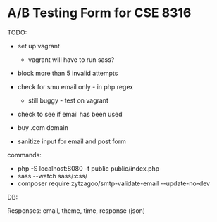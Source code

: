 # A/B Testing Form for CSE 8316

TODO:
- set up vagrant 
	- vagrant will have to run sass?

- block more than 5 invalid attempts
- check for smu email only - in php regex
	- still buggy - test on vagrant
- check to see if email has been used
- buy .com domain
- sanitize input for email and post form

commands:
- php -S localhost:8080 -t public public/index.php
- sass --watch sass/:css/
- composer require zytzagoo/smtp-validate-email --update-no-dev 


DB:

Responses:
	email, theme, time, response (json)
